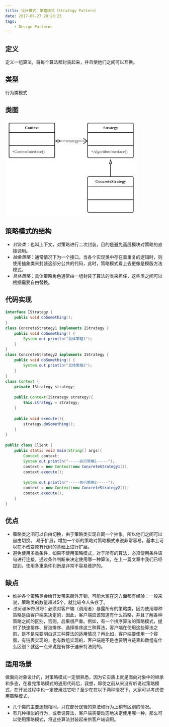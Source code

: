 ```yaml
---
title: 设计模式：策略模式（Strategy Pattern）
date: 2017-06-27 20:28:23
tags:
    - Design-Patterns
---
```


## 定义
定义一组算法，将每个算法都封装起来，并且使他们之间可以互换。

## 类型
行为类模式

## 类图
![Strategy Pattern](./StrategyPattern/StrategyPattern.png)

## 策略模式的结构
* *封装类*：也叫上下文，对策略进行二次封装，目的是避免高层模块对策略的直接调用。
* *抽象策略*：通常情况下为一个接口，当各个实现类中存在着重复的逻辑时，则使用抽象类来封装这部分公共的代码，此时，策略模式看上去更像是模版方法模式。
* *具体策略*：具体策略角色通常由一组封装了算法的类来担任，这些类之间可以根据需要自由替换。

## 代码实现
```java
interface IStrategy {  
    public void doSomething();  
}  
class ConcreteStrategy1 implements IStrategy {  
    public void doSomething() {  
        System.out.println("具体策略1");  
    }  
}  
class ConcreteStrategy2 implements IStrategy {  
    public void doSomething() {  
        System.out.println("具体策略2");  
    }  
}  
class Context {  
    private IStrategy strategy;  

    public Context(IStrategy strategy){  
        this.strategy = strategy;  
    }  

    public void execute(){  
        strategy.doSomething();  
    }  
}  

public class Client {  
    public static void main(String[] args){  
        Context context;  
        System.out.println("-----执行策略1-----");  
        context = new Context(new ConcreteStrategy1());  
        context.execute();  

        System.out.println("-----执行策略2-----");  
        context = new Context(new ConcreteStrategy2());  
        context.execute();  
    }  
}  
```

## 优点
* 策略类之间可以自由切换，由于策略类实现自同一个抽象，所以他们之间可以自由切换。
易于扩展，增加一个新的策略对策略模式来说非常容易，基本上可以在不改变原有代码的基础上进行扩展。
* 避免使用多重条件，如果不使用策略模式，对于所有的算法，必须使用条件语句进行连接，通过条件判断来决定使用哪一种算法，在上一篇文章中我们已经提到，使用多重条件判断是非常不容易维护的。

## 缺点
* 维护各个策略类会给开发带来额外开销，可能大家在这方面都有经验：一般来说，策略类的数量超过5个，就比较令人头疼了。
* *违反迪米特法则*：必须对客户端（调用者）暴露所有的策略类，因为使用哪种策略是由客户端来决定的，因此，客户端应该知道有什么策略，并且了解各种策略之间的区别，否则，后果很严重。例如，有一个排序算法的策略模式，提供了快速排序、冒泡排序、选择排序这三种算法，客户端在使用这些算法之前，是不是先要明白这三种算法的适用情况？再比如，客户端要使用一个容器，有链表实现的，也有数组实现的，客户端是不是也要明白链表和数组有什么区别？就这一点来说是有悖于迪米特法则的。

## 适用场景
做面向对象设计的，对策略模式一定很熟悉，因为它实质上就是面向对象中的继承和多态，在看完策略模式的通用代码后，我想，即使之前从来没有听说过策略模式，在开发过程中也一定使用过它吧？至少在在以下两种情况下，大家可以考虑使用策略模式，
* 几个类的主要逻辑相同，只在部分逻辑的算法和行为上稍有区别的情况。
* 有几种相似的行为，或者说算法，客户端需要动态地决定使用哪一种，那么可以使用策略模式，将这些算法封装起来供客户端调用。
